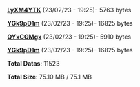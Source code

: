 [**LyXM4YTK**](/data/LyXM4YTK.txt) (23/02/23 - 19:25)- 5763 bytes

[**YGk9pD1m**](/data/YGk9pD1m.txt) (23/02/23 - 19:25)- 16825 bytes

[**QYxCGMgx**](/data/QYxCGMgx.txt) (23/02/23 - 19:25)- 5910 bytes

[**YGk9pD1m**](/data/YGk9pD1m.txt) (23/02/23 - 19:25)- 16825 bytes

**Total Datas**: 11523

**Total Size**: 75.10 MB / 75.1 MB
